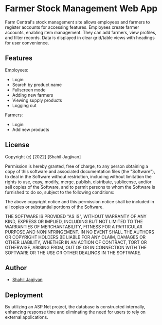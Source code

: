 
# Farmer Stock Management Web App

Farm Central's stock management site allows employees and farmers to register accounts for accessing features. Employees create farmer accounts, enabling item management. They can add farmers, view profiles, and filter records. Data is displayed in clear grid/table views with headings for user convenience.


## Features

Employees:
- Login
- Search by product name
- Fullscreen mode
- Adding new farmers
- Viewing supply products
- Logging out

Farmers:
- Login
- Add new products


## License

Copyright (c) [2022] [Shahil Jagjivan]

Permission is hereby granted, free of charge, to any person obtaining a copy of this software and associated documentation files (the "Software"), to deal in the Software without restriction, including without limitation the rights to use, copy, modify, merge, publish, distribute, sublicense, and/or sell copies of the Software, and to permit persons to whom the Software is furnished to do so, subject to the following conditions:

The above copyright notice and this permission notice shall be included in all copies or substantial portions of the Software.

THE SOFTWARE IS PROVIDED "AS IS", WITHOUT WARRANTY OF ANY KIND, EXPRESS OR IMPLIED, INCLUDING BUT NOT LIMITED TO THE WARRANTIES OF MERCHANTABILITY, FITNESS FOR A PARTICULAR PURPOSE AND NONINFRINGEMENT. IN NO EVENT SHALL THE AUTHORS OR COPYRIGHT HOLDERS BE LIABLE FOR ANY CLAIM, DAMAGES OR OTHER LIABILITY, WHETHER IN AN ACTION OF CONTRACT, TORT OR OTHERWISE, ARISING FROM, OUT OF OR IN CONNECTION WITH THE SOFTWARE OR THE USE OR OTHER DEALINGS IN THE SOFTWARE.


## Author

- [Shahil Jagjivan](shahiljagjivan@gmail.com)


## Deployment

By utilizing an ASP.Net project, the database is constructed internally, enhancing response time and eliminating the need for users to rely on external applications.

